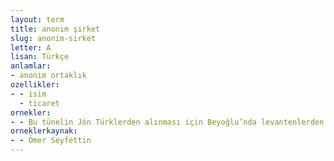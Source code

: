 ```yaml
---
layout: term
title: anonim şirket
slug: anonim-sirket
letter: A
lisan: Türkçe
anlamlar:
- anonim ortaklık
ozellikler:
- - isim
  - ticaret
ornekler:
- - Bu tünelin Jön Türklerden alınması için Beyoğlu’nda levantenlerden mürekkep büyük bir anonim şirket teşekkül etti.
orneklerkaynak:
- - Ömer Seyfettin
---
```

